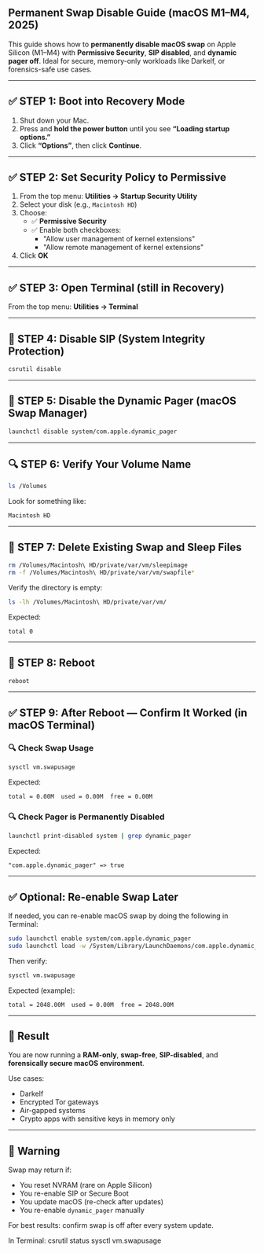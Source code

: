 ## Permanent Swap Disable Guide (macOS M1–M4, 2025)

This guide shows how to **permanently disable macOS swap** on Apple Silicon (M1–M4) with **Permissive Security**, **SIP disabled**, and **dynamic pager off**. Ideal for secure, memory-only workloads like Darkelf, or forensics-safe use cases.

---

## :white_check_mark: STEP 1: Boot into Recovery Mode

1. Shut down your Mac.
2. Press and **hold the power button** until you see **“Loading startup options.”**
3. Click **“Options”**, then click **Continue**.

---

## :white_check_mark: STEP 2: Set Security Policy to Permissive

1. From the top menu: **Utilities → Startup Security Utility**
2. Select your disk (e.g., `Macintosh HD`)
3. Choose:
   - :white_check_mark: **Permissive Security**
   - :white_check_mark: Enable both checkboxes:
     - "Allow user management of kernel extensions"
     - "Allow remote management of kernel extensions"
4. Click **OK**

---

## :white_check_mark: STEP 3: Open Terminal (still in Recovery)

From the top menu: **Utilities → Terminal**

---

## :wrench: STEP 4: Disable SIP (System Integrity Protection)

```bash
csrutil disable
```

---

## :wrench: STEP 5: Disable the Dynamic Pager (macOS Swap Manager)

```bash
launchctl disable system/com.apple.dynamic_pager
```

---

## :mag: STEP 6: Verify Your Volume Name

```bash
ls /Volumes
```

Look for something like:

```
Macintosh HD
```

---

## :broom: STEP 7: Delete Existing Swap and Sleep Files

```bash
rm /Volumes/Macintosh\ HD/private/var/vm/sleepimage
rm -f /Volumes/Macintosh\ HD/private/var/vm/swapfile*
```

Verify the directory is empty:

```bash
ls -lh /Volumes/Macintosh\ HD/private/var/vm/
```

Expected:

```
total 0
```

---

## :repeat: STEP 8: Reboot

```bash
reboot
```

---

## :white_check_mark: STEP 9: After Reboot — Confirm It Worked (in macOS Terminal)

### :mag: Check Swap Usage

```bash
sysctl vm.swapusage
```

Expected:

```
total = 0.00M  used = 0.00M  free = 0.00M
```

### :mag: Check Pager is Permanently Disabled

```bash
launchctl print-disabled system | grep dynamic_pager
```

Expected:

```
"com.apple.dynamic_pager" => true
```

---

## :white_check_mark: Optional: Re-enable Swap Later

If needed, you can re-enable macOS swap by doing the following in Terminal:

```bash
sudo launchctl enable system/com.apple.dynamic_pager
sudo launchctl load -w /System/Library/LaunchDaemons/com.apple.dynamic_pager.plist
```

Then verify:

```bash
sysctl vm.swapusage
```

Expected (example):

```
total = 2048.00M  used = 0.00M  free = 2048.00M
```

---

## :tada: Result

You are now running a **RAM-only**, **swap-free**, **SIP-disabled**, and **forensically secure macOS environment**.

Use cases:
- Darkelf
- Encrypted Tor gateways
- Air-gapped systems
- Crypto apps with sensitive keys in memory only

---

## :jigsaw: Warning

Swap may return if:
- You reset NVRAM (rare on Apple Silicon)
- You re-enable SIP or Secure Boot
- You update macOS (re-check after updates)
- You re-enable `dynamic_pager` manually

For best results: confirm swap is off after every system update.

In Terminal: 
csrutil status 
sysctl vm.swapusage
